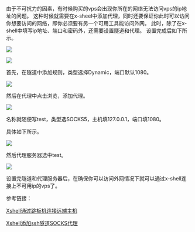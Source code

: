 由于不可抗力的因素，有时候购买的vps会出现你所在的网络无法访问vps的ip地址的问题。
这种时候就需要在x-sheel中添加代理，同时还要保证你此时可以访问你想要访问的网络，即你必须要有另一个可用工具能访问外网。
此时，除了在x-shell中填写ip地址、端口和密码外，还需要设置隧道和代理。
设置完成后如下所示。

![](https://i.imgur.com/1GfIWrq.png)

![](https://i.imgur.com/ZPPvGE6.png)

首先，在隧道中添加规则，类型选择Dynamic，端口默认1080。

![](https://i.imgur.com/8EWqqPR.png)

然后在代理中点击浏览，添加代理。

![](https://i.imgur.com/ZF1UcUo.png)

名称就随便写test，类型选SOCKS5，主机填127.0.0.1，端口填1080。

具体如下所示。

![](https://i.imgur.com/AuQTNZi.png)

然后代理服务器选中test。

![](https://i.imgur.com/SUCiTxR.png)

设置完隧道和代理服务器后，在确保你可以访问外网情况下就可以通过x-shell连接上不可用ip的vps了。

参考链接：

[Xshell通过跳板机连接远端主机](https://www.jianshu.com/p/d8119f1062b6)

[Xshell添加ssh隧道SOCKS代理](https://www.cnblogs.com/ExMan/p/10764023.html)